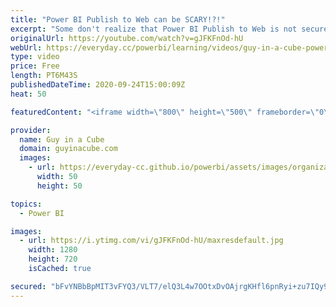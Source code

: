 ```yaml
---
title: "Power BI Publish to Web can be SCARY!?!"
excerpt: "Some don't realize that Power BI Publish to Web is not secure. Adam shows you that this is the case. It's a bit scary and there are other options to have secure embedding.  Two Alex's Video - https://www.youtube.com/watch?v=S3tWcCcZilw  Patrick's SharePoint video - https://www.youtube.com/watch?v=Kevw0PFnFD8"
originalUrl: https://youtube.com/watch?v=gJFKFnOd-hU
webUrl: https://everyday.cc/powerbi/learning/videos/guy-in-a-cube-power-bi-publish-to-web-can-be-scary/
type: video
price: Free
length: PT6M43S
publishedDateTime: 2020-09-24T15:00:09Z
heat: 50

featuredContent: "<iframe width=\"800\" height=\"500\" frameborder=\"0\" src=\"https://www.youtube.com/embed/gJFKFnOd-hU\" allow=\"accelerometer; autoplay; encrypted-media; gyroscope; picture-in-picture\" allowfullscreen></iframe>"

provider:
  name: Guy in a Cube
  domain: guyinacube.com
  images:
    - url: https://everyday-cc.github.io/powerbi/assets/images/organizations/guyinacube.com-50x50.jpg
      width: 50
      height: 50

topics:
  - Power BI

images:
  - url: https://i.ytimg.com/vi/gJFKFnOd-hU/maxresdefault.jpg
    width: 1280
    height: 720
    isCached: true

secured: "bFvYNBbBpMIT3vFYQ3/VLT7/elQ3L4w7OOtxDvOAjrgKHfl6pnRyi+zu7IQy9bjwPbd3wz/GRIuiMPhVhj8YUzr+gYtkgWjPbxAO5hZnotzRUNkO/EyxA43FMSw8FCoU02bTnEZIPgksQ388WrtbVpJQXrAopoBC51AW4Yj0d4AzJAm8Iv35nq0fxy9rsaU/907R326B/zXnBJNuDEr+M8TAFXA83RSULI510McWClJx27/dH05SESzVYyNNYY6ZhMQZMGk6fYV7qCF8ve5uPvn42aWPXlPEPO2xidMvHP+f8GSWzkkZj+l/4w1tBVJis3PhV7PIBuNAMWzfPLFbnD0nDygOyDvw6X8hq9QOwKS4Pt2gSIETot/Nk2gEtRwzAY4ZDT3na+HhsTQNP4dyY+dk8HNdVhKmMeaDX8he6f0=;jwVz9kEhB3cFez8PIRQNTQ=="
---
```


